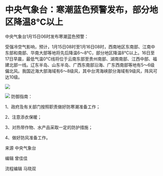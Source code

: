 # 中央气象台：寒潮蓝色预警发布，部分地区降温8℃以上

中央气象台1月15日06时发布寒潮蓝色预警：

受强冷空气影响，预计，1月15日08时至1月16日08时，西南地区东南部、江南中东部和南部、华南大部等地将先后降温6～8℃，部分地区降温8℃以上。16日至17日早晨，最低气温0℃线将位于云南东部至贵州南部、湖南南部、江西中部、福建北部一线。辽东半岛、山东半岛、广西东南部沿海、广东西南部等地有5～6级偏北风。我国近海大部海域有6～8级风，其中台湾海峡部分海域有9级风，阵风可达10级。

![](https://inews.gtimg.com/newsapp_bt/0/15611451679/1000)

![](https://inews.gtimg.com/newsapp_bt/0/15611451686/1000)
防御指南：

1、政府及有关部门按照职责做好防寒潮准备工作；

2、注意添衣保暖；

3、对热带作物、水产品采取一定的防护措施；

4、做好防风准备工作。

来源 中央气象台

编辑 曾佳佳

流程编辑 马晓双

